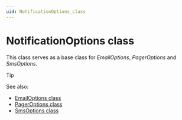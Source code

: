 ```yaml
---
uid: NotificationOptions_class
---
```


# NotificationOptions class

This class serves as a base class for *EmailOptions*, *PagerOptions* and *SmsOptions*.

> [!TIP]
> See also:
> - [EmailOptions class](EmailOptions_class.md)
> - [PagerOptions class](PagerOptions_class.md)
> - [SmsOptions class](SmsOptions_class.md)
>
